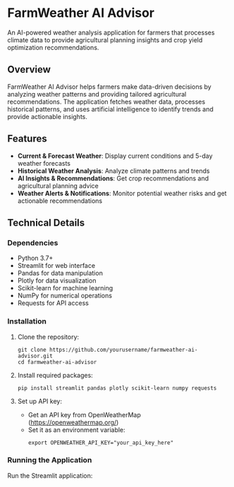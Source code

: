 # FarmWeather AI Advisor

An AI-powered weather analysis application for farmers that processes climate data to provide agricultural planning insights and crop yield optimization recommendations.

## Overview

FarmWeather AI Advisor helps farmers make data-driven decisions by analyzing weather patterns and providing tailored agricultural recommendations. The application fetches weather data, processes historical patterns, and uses artificial intelligence to identify trends and provide actionable insights.

## Features

- **Current & Forecast Weather**: Display current conditions and 5-day weather forecasts
- **Historical Weather Analysis**: Analyze climate patterns and trends
- **AI Insights & Recommendations**: Get crop recommendations and agricultural planning advice
- **Weather Alerts & Notifications**: Monitor potential weather risks and get actionable recommendations

## Technical Details

### Dependencies

- Python 3.7+
- Streamlit for web interface
- Pandas for data manipulation
- Plotly for data visualization
- Scikit-learn for machine learning
- NumPy for numerical operations
- Requests for API access

### Installation

1. Clone the repository:
   ```
   git clone https://github.com/yourusername/farmweather-ai-advisor.git
   cd farmweather-ai-advisor
   ```

2. Install required packages:
   ```
   pip install streamlit pandas plotly scikit-learn numpy requests
   ```

3. Set up API key:
   - Get an API key from OpenWeatherMap (https://openweathermap.org/)
   - Set it as an environment variable:
     ```
     export OPENWEATHER_API_KEY="your_api_key_here"
     ```

### Running the Application

Run the Streamlit application:
